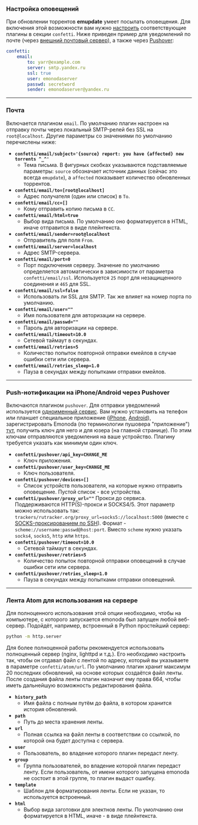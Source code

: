 ### Настройка оповещений ###
При обновлении торрентов **emupdate** умеет посылать оповещения. Для включения этой возможности вам нужно [настроить](config) соответствующие плагины в секции `confetti`. Ниже приведен пример для уведомлений по почте (через [внешний почтовый сервер](https://yandex.ru/support/mail/mail-clients.xml)), а также через [Pushover](https://pushover.net/):
```yaml
confetti:
    email:
        to: yarr@example.com
        server: smtp.yandex.ru
        ssl: true
        user: emonodaserver
        passwd: secretword
        sender: emonodaserver@yandex.ru

```

***

### Почта ###
Включается плагином `email`. По умолчанию плагин настроен на отправку почты через локальный SMTP-релей без SSL на `root@localhost`. Другие параметры со значениями по умолчанию перечислены ниже:

* **`confetti/email/subject='{source} report: you have {affected} new torrents ^_^'`**
    * Тема письма. В фигурных скобках указываются подставляемые параметры: `source` обозначает источник данных (сейчас это всегда `emupdate`), а `affected` показывает количество обновленных торрентов.
* **`confetti/email/to=[root@localhost]`**
    * Адрес получателя (один или список) в `To`.
* **`confetti/email/cc=[]`**
    * Кому отправить копию письма в `CC`.
* **`confetti/email/html=true`**
    * Выбор вида письма. По умолчанию оно форматируется в HTML, иначе отправится в виде плейнтекста.
* **`confetti/email/sender=root@localhost`**
    * Отправитель для поля `From`.
* **`confetti/email/server=localhost`**
    * Адрес SMTP-сервера.
* **`confetti/email/port=0`**
    * Порт подключения серверу. Значение по умолчанию определяется автоматически в зависимости от параметра `confetti/email/ssl`. Используется `25` порт для незащищенного соединения и `465` для SSL.
* **`confetti/email/ssl=false`**
    * Использовать ли SSL для SMTP. Так же влияет на номер порта по умолчанию.
* **`confetti/email/user=""`**
    * Имя пользователя для авторизации на сервере.
* **`confetti/email/passwd=""`**
    * Пароль для авторизации на сервере.
* **`confetti/email/timeout=10.0`**
    * Сетевой таймаут в секундах.
* **`confetti/email/retries=5`**
    * Количество попыток повторной отправки емейлов в случае ошибки сети или сервера.
* **`confetti/email/retries_sleep=1.0`**
    * Пауза в секундах между попытками отправки емейлов.


***

### Push-нотификации на iPhone/Android через Pushover ###
Включаются плагином `pushover`. Для отправки уведомлений используется [одноименный сервис](https://pushover.net/). Вам нужно установить на телефон или планшет специальное приложение ([iPhone](https://itunes.apple.com/ru/app/pushover-notifications/id506088175), [Android](https://play.google.com/store/apps/details?id=net.superblock.pushover)), зарегистрировать Emonoda (по терминологии пушовера "приложение") [тут](https://pushover.net/apps/build), получить ключ для него и для юзера (на главной странице). По этим ключам отправляются уведомления на ваше устройство.
Плагину требуется указать как минимум один ключ.

* **`confetti/pushover/api_key=CHANGE_ME`**
    * Ключ приложения.
* **`confetti/pushover/user_key=CHANGE_ME`**
    * Ключ пользователя.
* **`confetti/pushover/devices=[]`**
    * Список устройств пользователя, на которые нужно отправить оповещение. Пустой список - все устройства.
* **`confetti/pushover/proxy_url=""`**
    Прокси до сервиса. Поддерживаются HTTP(S)-прокси и SOCKS4/5. Этот параметр можно использовать так: `trackers/rutracker.org/proxy_url=socks5://localhost:5000` (вместе с [SOCKS-проксированием по SSH](https://ru.wikibooks.org/wiki/SSH_%D1%82%D1%83%D0%BD%D0%BD%D0%B5%D0%BB%D0%B8%D1%80%D0%BE%D0%B2%D0%B0%D0%BD%D0%B8%D0%B5)). Формат - `scheme://username:passwd@host:port`. Вместо `scheme` нужно указать `socks4`, `socks5`, `http` или `https`.
* **`confetti/pushover/timeout=10.0`**
    * Сетевой таймаут в секундах.
* **`confetti/pushover/retries=5`**
    * Количество попыток повторной отправки оповещений в случае ошибки сети или сервера.
* **`confetti/pushover/retries_sleep=1.0`**
    * Пауза в секундах между попытками отправки оповещений.


***

### Лента Atom для использования на сервере ###
Для полноценного использования этой опции необходимо, чтобы на компьютере, с которого запускается emonoda был запущен любой веб-сервер. Подойдёт, например, встроенный в Python простейший сервер:
```bash
python -m http.server
```
Для более полноценной работы рекомендуется использовать полноценный сервер (nginx, lighttpd и т.д.). Его необходимо настроить так, чтобы он отдавал файл с лентой по адресу, который вы указываете в параметре `confetti/atom/url`. По умолчанию плагин хранит максимум 20 последних обновлений, на основе которых создаётся файл ленты. После создания файла ленты плагин назначит ему права 664, чтобы иметь дальнейшую возможность редактирования файла.

* **`history_path`**
    * Имя файла с полным путём до файла, в котором хранится история обновлений.
* **`path`**
    * Путь до места хранения ленты.
* **`url`**
    * Полная ссылка на файл ленты в соответствии со ссылкой, по которой она будет доступна с сервера.
* **`user`**
    * Пользователь, во владение которого плагин передаст ленту.
* **`group`**
    * Группа пользователей, во владение которой плагин передаст ленту. Если пользователь, от имени которого запущена emonoda не состоит в этой группе, то плагин выдаст ошибку.
* **`template`**
    * Шаблон для форматирования ленты. Если не указан, то используется встроенный.
* **`html`**
    * Выбор вида заготовки для электнов ленты. По умолчанию они форматируется в HTML, иначе - в виде плейнтекста.
